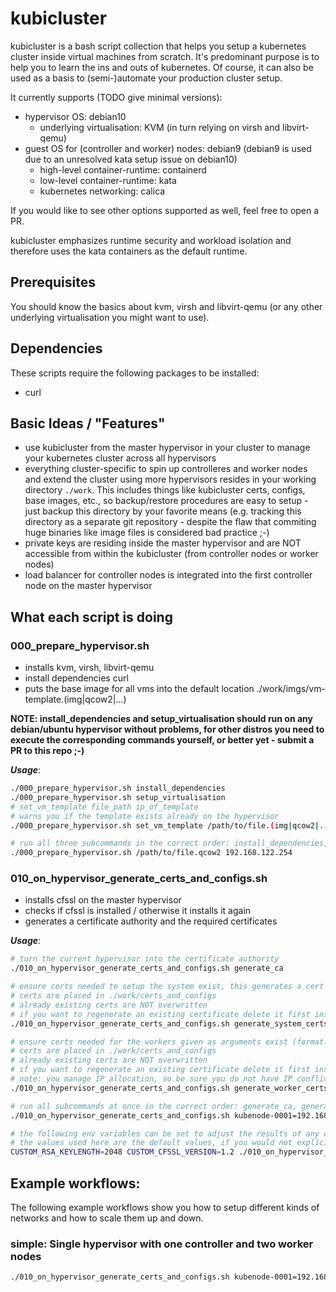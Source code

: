 # kubicluster

kubicluster is a bash script collection that helps you setup a kubernetes cluster inside virtual machines from scratch. It's predominant purpose is to help you to learn the ins and outs of kubernetes. Of course, it can also be used as a basis to (semi-)automate your production cluster setup.

It currently supports (TODO give minimal versions):
* hypervisor OS: debian10
  * underlying virtualisation: KVM (in turn relying on virsh and libvirt-qemu)
* guest OS for (controller and worker) nodes: debian9 (debian9 is used due to an unresolved kata setup issue on debian10)
  * high-level container-runtime: containerd
  * low-level container-runtime: kata
  * kubernetes networking: calica

If you would like to see other options supported as well, feel free to open a PR.

kubicluster emphasizes runtime security and workload isolation and therefore uses the kata containers as the default runtime.

## Prerequisites

You should know the basics about kvm, virsh and libvirt-qemu (or any other underlying virtualisation you might want to use).

## Dependencies

These scripts require the following packages to be installed:
* curl

## Basic Ideas / "Features"

* use kubicluster from the master hypervisor in your cluster to manage your kubernetes cluster across all hypervisors
* everything cluster-specific to spin up controlleres and worker nodes and extend the cluster using more hypervisors resides in your working directory `./work`. This includes things like kubicluster certs, configs, base images, etc., so backup/restore procedures are easy to setup - just backup this directory by your favorite means (e.g. tracking this directory as a separate git repository - despite the flaw that commiting huge binaries like image files is considered bad practice ;-)
* private keys are residing inside the master hypervisor and are NOT accessible from within the kubicluster (from controller nodes or worker nodes)
* load balancer for controller nodes is integrated into the first controller node on the master hypervisor

## What each script is doing

### 000_prepare_hypervisor.sh
* installs kvm, virsh, libvirt-qemu
* install dependencies curl
* puts the base image for all vms into the default location ./work/imgs/vm-template.(img|qcow2|...)

**NOTE: install_dependencies and setup_virtualisation should run on any debian/ubuntu hypervisor without problems, for other distros you need to execute the corresponding commands yourself, or better yet - submit a PR to this repo ;-)**

***Usage***:
```bash
./000_prepare_hypervisor.sh install_dependencies
./000_prepare_hypervisor.sh setup_virtualisation
# set_vm_template file_path ip_of_template
# warns you if the template exists already on the hypervisor
./000_prepare_hypervisor.sh set_vm_template /path/to/file.(img|qcow2|...) 192.168.122.254

# run all three subcommands in the correct order: install_dependencies, setup_virtualisation, set_vm_template
./000_prepare_hypervisor.sh /path/to/file.qcow2 192.168.122.254
```

### 010_on_hypervisor_generate_certs_and_configs.sh
* installs cfssl on the master hypervisor
* checks if cfssl is installed / otherwise it installs it again
* generates a certificate authority and the required certificates

***Usage***:
```bash
# turn the current hypervisor into the certificate authority
./010_on_hypervisor_generate_certs_and_configs.sh generate_ca

# ensure certs needed to setup the system exist, this generates a cert for the following entitites: admin kube-controller-man kube-proxy kube-scheduler
# certs are placed in ./work/certs_and_configs
# already existing certs are NOT overwritten
# if you want to regenerate an existing certificate delete it first inside ./work/certs_and_configs
./010_on_hypervisor_generate_certs_and_configs.sh generate_system_certs

# ensure certs needed for the workers given as arguments exist (format: hostname=ip_on_hypervisor)
# certs are placed in ./work/certs_and_configs
# already existing certs are NOT overwritten
# if you want to regenerate an existing certificate delete it first inside ./work/certs_and_configs
# note: you manage IP allocation, so be sure you do not have IP conflicts between worker nodes on the same hypervisor
./010_on_hypervisor_generate_certs_and_configs.sh generate_worker_certs kubenode-0001=192.168.122.11 kubenode-0002=192.168.122.12

# run all subcommands at once in the correct order: generate_ca, generate_system_certs, generate_worker_certs
./010_on_hypervisor_generate_certs_and_configs.sh kubenode-0001=192.168.122.11 kubenode-0002=192.168.122.12

# the following env variables can be set to adjust the results of any command of this script
# the values used here are the default values, if you would not explicitely set the variable
CUSTOM_RSA_KEYLENGTH=2048 CUSTOM_CFSSL_VERSION=1.2 ./010_on_hypervisor_generate_certs_and_configs.sh kubenode-0001=192.168.122.11 kubenode-0002=192.168.122.12
```


## Example workflows:

The following example workflows show you how to setup different kinds of networks and how to scale them up and down.

### simple: Single hypervisor with one controller and two worker nodes
```bash
./010_on_hypervisor_generate_certs_and_configs.sh kubenode-0001=192.168.122.11 kubenode-0002=192.168.122.12
```
